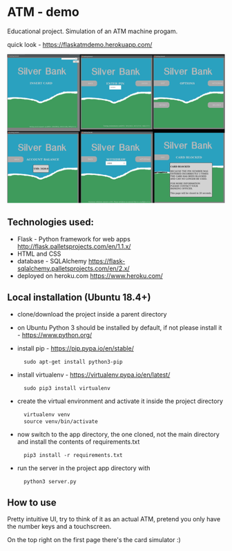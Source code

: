 # ATM - demo

Educational project. Simulation of an ATM machine progam.

quick look - https://flaskatmdemo.herokuapp.com/

![alt text](static/img/preview.jpg?raw=true)

## Technologies used:
- Flask - Python framework for web apps http://flask.palletsprojects.com/en/1.1.x/
- HTML and CSS
- database - SQLAlchemy https://flask-sqlalchemy.palletsprojects.com/en/2.x/
- deployed on heroku.com https://www.heroku.com/

## Local installation (Ubuntu 18.4+)
- clone/download the project inside a parent directory
- on Ubuntu Python 3 should be installed by default, if not
please install it - https://www.python.org/
- install pip - https://pip.pypa.io/en/stable/

        sudo apt-get install python3-pip

- install virtualenv - https://virtualenv.pypa.io/en/latest/

        sudo pip3 install virtualenv
        
- create the virtual environment and activate it inside the project directory

        virtualenv venv
        source venv/bin/activate
        
- now switch to the app directory, the one cloned, not the main directory and install the 
contents of requirements.txt

        pip3 install -r requirements.txt
        
- run the server in the project app directory with 

        python3 server.py
        
## How to use  
Pretty intuitive UI, try to think of it as an actual ATM, pretend you only have the number keys and a 
touchscreen.

On the top right on the first page there's the card simulator :)

